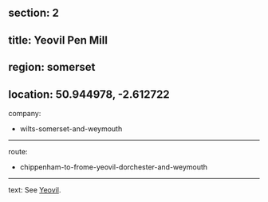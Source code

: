 section: 2
----
title: Yeovil Pen Mill
----
region: somerset
----
location: 50.944978, -2.612722
----
company:
- wilts-somerset-and-weymouth
----
route:
- chippenham-to-frome-yeovil-dorchester-and-weymouth
----
text: See [Yeovil](/stations/yeovil-town).
